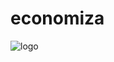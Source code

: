 # economiza
![logo](https://github.com/Erick130601/economiza/assets/104027427/dbb0625f-42f8-44cc-9df3-59aa3cf8f6ec)
